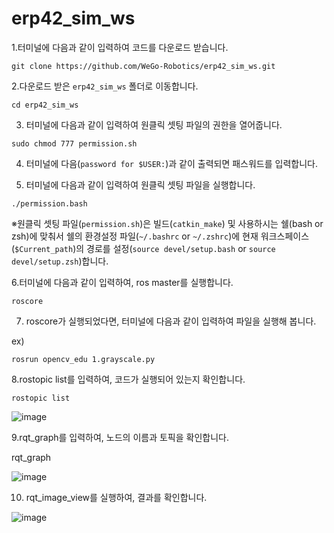# erp42_sim_ws

1.터미널에 다음과 같이 입력하여 코드를 다운로드 받습니다.

```
git clone https://github.com/WeGo-Robotics/erp42_sim_ws.git 
```

2.다운로드 받은 ```erp42_sim_ws``` 폴더로 이동합니다.

```
cd erp42_sim_ws
```

3. 터미널에 다음과 같이 입력하여 원클릭 셋팅 파일의 권한을 열어줍니다.

```
sudo chmod 777 permission.sh
```

4. 터미널에 다음(```password for $USER:```)과 같이 출력되면 패스워드를 입력합니다.

5. 터미널에 다음과 같이 입력하여 원클릭 셋팅 파일을 실행합니다.
```
./permission.bash
```

※원클릭 셋팅 파일(```permission.sh```)은 빌드(```catkin_make```) 및 사용하시는 쉘(bash or zsh)에 맞춰서 쉘의 환경설정 파일(```~/.bashrc``` or ```~/.zshrc```)에 현재 워크스페이스(```$Current_path```)의 경로를 설정(```source devel/setup.bash``` or ```source devel/setup.zsh```)합니다.

6.터미널에 다음과 같이 입력하여, ros master를 실행합니다.

```
roscore
```

7. roscore가 실행되었다면, 터미널에 다음과 같이 입력하여 파일을 실행해 봅니다.

ex)

```rosrun opencv_edu 1.grayscale.py```

8.rostopic list를 입력하여, 코드가 실행되어 있는지 확인합니다.

```
rostopic list
```

![image](https://user-images.githubusercontent.com/113410253/224614156-faedebe0-9b34-435a-89e8-41a4ea2d56cd.png)

9.rqt_graph를 입력하여, 노드의 이름과 토픽을 확인합니다.

rqt_graph

![image](https://user-images.githubusercontent.com/113410253/224614311-04562d68-b6d2-4a25-b3a3-179350ccbe5d.png)


10. rqt_image_view를 실행하여, 결과를 확인합니다.

![image](https://user-images.githubusercontent.com/113410253/224614482-9f10f471-dbf3-494b-a83f-1e4ced44baf4.png)

